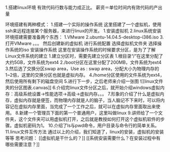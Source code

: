 1.搭建linux环境
有效代码行数与能力成正比。
薪资＝单位时间内有效代码的产出量

环境搭建有两种模式：
1.搭建一个实际的操作系统
这里搭建了一个虚拟机，使用ssh来远程连接某个服务器，来进行linux的开发。 
	1.安装虚拟机
	2.linux系统安装
	环境搭建需要准备两个东西：
		1.VMware
		2.ubuntu-14.04.5-desktop-i386.iso
		3.打开VMware
			。。。
			然后创建新的虚拟机
			进行系统配置
			选择虚拟机文件夹
			选择操作系统的iso
			安装操作系统
				这里在安装操作系统的时候要求分区，是为了了解Linux文件系统的建立
				1.建立分区时，需要先建立分区表
					1.根目录“/”在这里分配了大约5GB，文件系统为ext4
					2./boot分区在这里分配了200MB，文件系统为ext4
					3.然后选了交换分区swap area，Use as : swap area，分配大小为物理内存的1~2倍，这里的交换分区也就是虚拟内存。
					4./home分区使用的文件系统为ext4，然后使用所有剩下的磁盘空间
					5.进行下一步，之后老师来介绍一张图
					![[linux文件夹的分区图表.canvas]]
					6.介绍完linux文件分区之后，就开始介绍windows虚拟内存：高级系统设置->性能选项->高级->虚拟内存。。。
					7.形象的介绍了什么是虚拟内存，虚拟内存就是便签，而物理内存就是人的脑子，当人脑记不下来时，可以将内容记在虚拟内存里面，当完成了一个工作之后，就可以在虚拟内存里面取出来使用。
					8.新建一个管理员下面的第一个普通用户，这里叫做linux
					9.讲师给了一个文件夹，这个文件夹可以用虚拟机打开，之后就是教授如何打开这个虚拟机软件的步骤。虚拟机密码为1。
					10.介绍了ls与pwd命令，用户目录与命令行的简单关系。
					11.linux文件互传方法
通过以上的介绍，我们知道了，linux的安装，虚拟机的安装等等
思考问题：
[[虚拟机是干什么的？]]
[[系统安装需要什么？在安装过程中有哪些需要注意？]]
